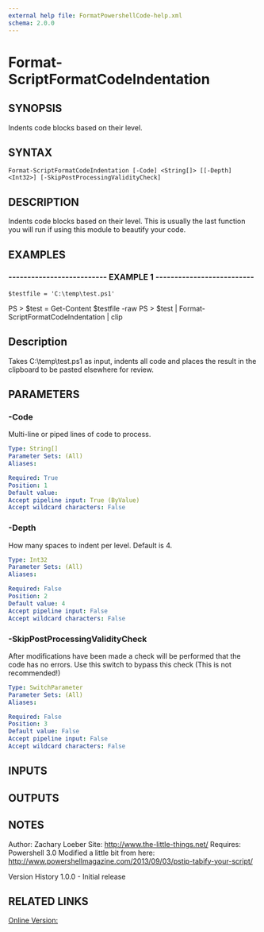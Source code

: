 ```yaml
---
external help file: FormatPowershellCode-help.xml
schema: 2.0.0
---
```


# Format-ScriptFormatCodeIndentation
## SYNOPSIS
Indents code blocks based on their level.

## SYNTAX

```
Format-ScriptFormatCodeIndentation [-Code] <String[]> [[-Depth] <Int32>] [-SkipPostProcessingValidityCheck]
```

## DESCRIPTION
Indents code blocks based on their level.
This is usually the last function you will run if using this module to beautify your code.

## EXAMPLES

### -------------------------- EXAMPLE 1 --------------------------
```
$testfile = 'C:\temp\test.ps1'
```

PS \> $test = Get-Content $testfile -raw
PS \> $test | Format-ScriptFormatCodeIndentation | clip

Description
-----------
Takes C:\temp\test.ps1 as input, indents all code and places the result in the clipboard 
to be pasted elsewhere for review.

## PARAMETERS

### -Code
Multi-line or piped lines of code to process.

```yaml
Type: String[]
Parameter Sets: (All)
Aliases: 

Required: True
Position: 1
Default value: 
Accept pipeline input: True (ByValue)
Accept wildcard characters: False
```

### -Depth
How many spaces to indent per level.
Default is 4.

```yaml
Type: Int32
Parameter Sets: (All)
Aliases: 

Required: False
Position: 2
Default value: 4
Accept pipeline input: False
Accept wildcard characters: False
```

### -SkipPostProcessingValidityCheck
After modifications have been made a check will be performed that the code has no errors.
Use this switch to bypass this check 
\(This is not recommended!\)

```yaml
Type: SwitchParameter
Parameter Sets: (All)
Aliases: 

Required: False
Position: 3
Default value: False
Accept pipeline input: False
Accept wildcard characters: False
```

## INPUTS

## OUTPUTS

## NOTES
Author: Zachary Loeber
Site: http://www.the-little-things.net/
Requires: Powershell 3.0
Modified a little bit from here: http://www.powershellmagazine.com/2013/09/03/pstip-tabify-your-script/

Version History
1.0.0 - Initial release

## RELATED LINKS

[Online Version:]()


